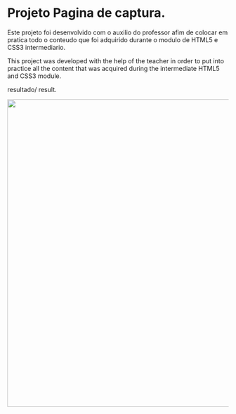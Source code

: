 <h1> Projeto Pagina de captura.</h1>


<p> Este projeto foi desenvolvido com o auxilio do professor afim de colocar em pratica todo o conteudo que foi adquirido durante o modulo de HTML5 e CSS3 intermediario. </p> 

<p> This project was developed with the help of the teacher in order to put into practice all the content that was acquired during the intermediate HTML5 and CSS3 module. </p>


resultado/ result.

<div align= "center">
<img src="https://user-images.githubusercontent.com/111013228/186487638-9b80c789-66af-4800-8b6e-5da38d5f9399.PNG" width="700px"/>
</div>

